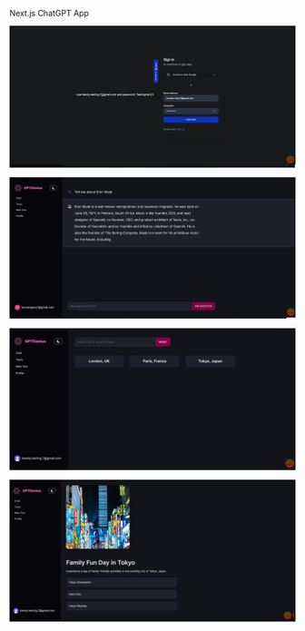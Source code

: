Next.js ChatGPT App 




![alt text](https://github.com/taroserigano/Next.js-ChatGPT_App-Master/blob/main/img/pic3.jpg) 

![alt text](https://github.com/taroserigano/Next.js-ChatGPT_App-Master/blob/main/img/pic4.jpg) 


![alt text](https://github.com/taroserigano/Next.js-ChatGPT_App-Master/blob/main/img/tours1.jpg) 


![alt text](https://github.com/taroserigano/Next.js-ChatGPT_App-Master/blob/main/img/tours2.jpg) 







